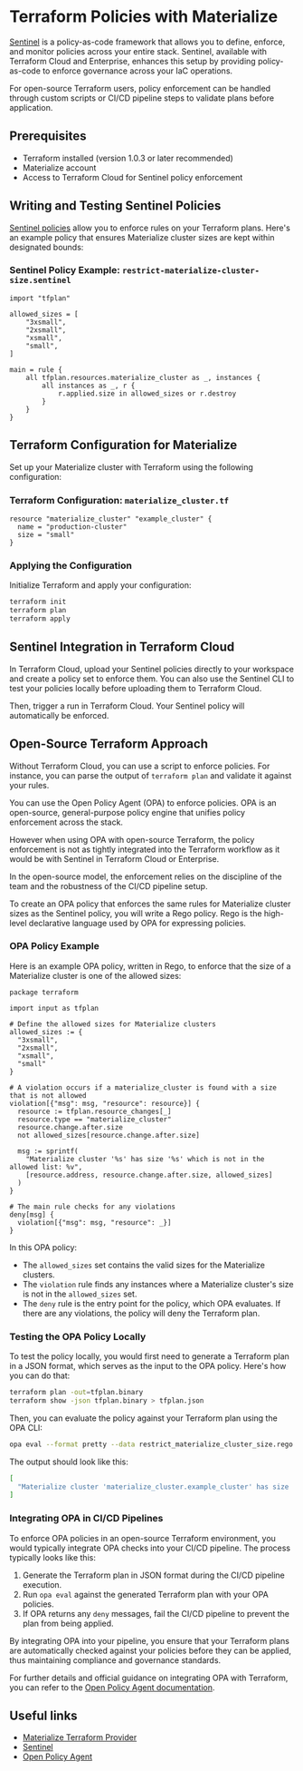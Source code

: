 # Terraform Policies with Materialize

[Sentinel](https://www.hashicorp.com/sentinel) is a policy-as-code framework that allows you to define, enforce, and monitor policies across your entire stack. Sentinel, available with Terraform Cloud and Enterprise, enhances this setup by providing policy-as-code to enforce governance across your IaC operations.

For open-source Terraform users, policy enforcement can be handled through custom scripts or CI/CD pipeline steps to validate plans before application.

## Prerequisites

-   Terraform installed (version 1.0.3 or later recommended)
-   Materialize account
-   Access to Terraform Cloud for Sentinel policy enforcement

## Writing and Testing Sentinel Policies

[Sentinel policies](https://developer.hashicorp.com/terraform/tutorials/cloud-get-started/policy-quickstart) allow you to enforce rules on your Terraform plans. Here's an example policy that ensures Materialize cluster sizes are kept within designated bounds:

### Sentinel Policy Example: `restrict-materialize-cluster-size.sentinel`

```hcl
import "tfplan"

allowed_sizes = [
    "3xsmall",
    "2xsmall",
    "xsmall",
    "small",
]

main = rule {
    all tfplan.resources.materialize_cluster as _, instances {
        all instances as _, r {
            r.applied.size in allowed_sizes or r.destroy
        }
    }
}
```

## Terraform Configuration for Materialize

Set up your Materialize cluster with Terraform using the following configuration:

### Terraform Configuration: `materialize_cluster.tf`

```hcl
resource "materialize_cluster" "example_cluster" {
  name = "production-cluster"
  size = "small"
}
```

### Applying the Configuration

Initialize Terraform and apply your configuration:

```bash
terraform init
terraform plan
terraform apply
```

## Sentinel Integration in Terraform Cloud

In Terraform Cloud, upload your Sentinel policies directly to your workspace and create a policy set to enforce them. You can also use the Sentinel CLI to test your policies locally before uploading them to Terraform Cloud.

Then, trigger a run in Terraform Cloud. Your Sentinel policy will automatically be enforced.

## Open-Source Terraform Approach

Without Terraform Cloud, you can use a script to enforce policies. For instance, you can parse the output of `terraform plan` and validate it against your rules.

You can use the Open Policy Agent (OPA) to enforce policies. OPA is an open-source, general-purpose policy engine that unifies policy enforcement across the stack.

However when using OPA with open-source Terraform, the policy enforcement is not as tightly integrated into the Terraform workflow as it would be with Sentinel in Terraform Cloud or Enterprise.

In the open-source model, the enforcement relies on the discipline of the team and the robustness of the CI/CD pipeline setup.

To create an OPA policy that enforces the same rules for Materialize cluster sizes as the Sentinel policy, you will write a Rego policy. Rego is the high-level declarative language used by OPA for expressing policies.

### OPA Policy Example

Here is an example OPA policy, written in Rego, to enforce that the size of a Materialize cluster is one of the allowed sizes:

```rego
package terraform

import input as tfplan

# Define the allowed sizes for Materialize clusters
allowed_sizes := {
  "3xsmall",
  "2xsmall",
  "xsmall",
  "small"
}

# A violation occurs if a materialize_cluster is found with a size that is not allowed
violation[{"msg": msg, "resource": resource}] {
  resource := tfplan.resource_changes[_]
  resource.type == "materialize_cluster"
  resource.change.after.size
  not allowed_sizes[resource.change.after.size]

  msg := sprintf(
    "Materialize cluster '%s' has size '%s' which is not in the allowed list: %v",
    [resource.address, resource.change.after.size, allowed_sizes]
  )
}

# The main rule checks for any violations
deny[msg] {
  violation[{"msg": msg, "resource": _}]
}
```

In this OPA policy:

-   The `allowed_sizes` set contains the valid sizes for the Materialize clusters.
-   The `violation` rule finds any instances where a Materialize cluster's size is not in the `allowed_sizes` set.
-   The `deny` rule is the entry point for the policy, which OPA evaluates. If there are any violations, the policy will deny the Terraform plan.

### Testing the OPA Policy Locally

To test the policy locally, you would first need to generate a Terraform plan in a JSON format, which serves as the input to the OPA policy. Here's how you can do that:

```bash
terraform plan -out=tfplan.binary
terraform show -json tfplan.binary > tfplan.json
```

Then, you can evaluate the policy against your Terraform plan using the OPA CLI:

```bash
opa eval --format pretty --data restrict_materialize_cluster_size.rego --input tfplan.json "data.terraform.deny"
```

The output should look like this:

```bash
[
  "Materialize cluster 'materialize_cluster.example_cluster' has size 'xlarge' which is not in the allowed list: {\"2xsmall\", \"3xsmall\", \"small\", \"xsmall\"}"
]
```

### Integrating OPA in CI/CD Pipelines

To enforce OPA policies in an open-source Terraform environment, you would typically integrate OPA checks into your CI/CD pipeline. The process typically looks like this:

1.  Generate the Terraform plan in JSON format during the CI/CD pipeline execution.
2.  Run `opa eval` against the generated Terraform plan with your OPA policies.
3.  If OPA returns any `deny` messages, fail the CI/CD pipeline to prevent the plan from being applied.

By integrating OPA into your pipeline, you ensure that your Terraform plans are automatically checked against your policies before they can be applied, thus maintaining compliance and governance standards.

For further details and official guidance on integrating OPA with Terraform, you can refer to the [Open Policy Agent documentation](https://www.openpolicyagent.org/docs/latest/terraform/).

## Useful links

- [Materialize Terraform Provider](https://registry.terraform.io/providers/MaterializeInc/materialize/latest/docs)
- [Sentinel](https://www.hashicorp.com/sentinel)
- [Open Policy Agent](https://www.openpolicyagent.org/)
